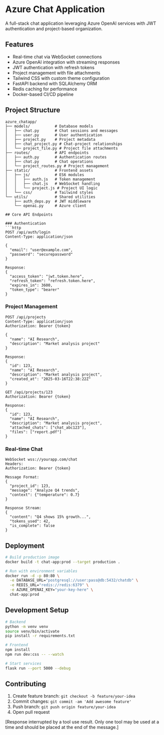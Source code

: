# Azure Chat Application

A full-stack chat application leveraging Azure OpenAI services with JWT authentication and project-based organization.

## Features
- Real-time chat via WebSocket connections
- Azure OpenAI integration with streaming responses
- JWT authentication with refresh tokens
- Project management with file attachments
- Tailwind CSS with custom theme configuration
- FastAPI backend with SQLAlchemy ORM
- Redis caching for performance
- Docker-based CI/CD pipeline

## Project Structure
```
azure_chatapp/
├── models/           # Database models
│   ├── chat.py       # Chat sessions and messages
│   ├── user.py       # User authentication
│   ├── project.py    # Project metadata
│   ├── chat_project.py # Chat-project relationships
│   └── project_file.py # Project file attachments
├── routes/           # API endpoints
│   ├── auth.py       # Authentication routes
│   ├── chat.py       # Chat operations
│   └── project_routes.py # Project management
├── static/           # Frontend assets
│   ├── js/           # ES6 modules
│   │   ├── auth.js   # Token management
│   │   ├── chat.js   # WebSocket handling
│   │   └── project.js # Project UI logic
│   └── css/          # Tailwind styles
└── utils/            # Shared utilities
    ├── auth_deps.py  # JWT middleware
    └── openai.py     # Azure client

## Core API Endpoints

### Authentication
```http
POST /api/auth/login
Content-Type: application/json

{
  "email": "user@example.com",
  "password": "securepassword"
}

Response:
{
  "access_token": "jwt.token.here",
  "refresh_token": "refresh.token.here",
  "expires_in": 3600,
  "token_type": "bearer"
}
```

### Project Management
```http
POST /api/projects
Content-Type: application/json
Authorization: Bearer {token}

{
  "name": "AI Research",
  "description": "Market analysis project"
}

Response:
{
  "id": 123,
  "name": "AI Research",
  "description": "Market analysis project",
  "created_at": "2025-03-16T22:38:22Z"
}

GET /api/projects/123
Authorization: Bearer {token}

Response:
{
  "id": 123,
  "name": "AI Research",
  "description": "Market analysis project",
  "attached_chats": ["chat_abc123"],
  "files": ["report.pdf"]
}
```

### Real-time Chat
```http
WebSocket wss://yourapp.com/chat
Headers:
Authorization: Bearer {token}

Message Format:
{
  "project_id": 123,
  "message": "Analyze Q4 trends",
  "context": {"temperature": 0.7}
}

Response Stream:
{
  "content": "Q4 shows 15% growth...",
  "tokens_used": 42,
  "is_complete": false
}
```

## Deployment
```bash
# Build production image
docker build -t chat-app:prod --target production .

# Run with environment variables
docker run -d -p 80:80 \
  -e DATABASE_URL="postgresql://user:pass@db:5432/chatdb" \
  -e REDIS_URL="redis://redis:6379" \
  -e AZURE_OPENAI_KEY="your-key-here" \
  chat-app:prod
```

## Development Setup
```bash
# Backend
python -m venv venv
source venv/bin/activate
pip install -r requirements.txt

# Frontend
npm install
npm run dev:css -- --watch

# Start services
flask run --port 5000 --debug
```

## Contributing
1. Create feature branch: `git checkout -b feature/your-idea`
2. Commit changes: `git commit -am 'Add awesome feature'`
3. Push branch: `git push origin feature/your-idea`
4. Open pull request

[Response interrupted by a tool use result. Only one tool may be used at a time and should be placed at the end of the message.]
